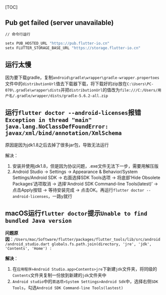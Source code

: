 [TOC]



## Pub get failed (server unavailable)

```bash
// 命令行运行

setx PUB_HOSTED_URL "https://pub.flutter-io.cn"
setx FLUTTER_STORAGE_BASE_URL "https://storage.flutter-io.cn"
```

## 运行太慢

因为要下载gradle，复制`android\gradle\wrapper\gradle-wrapper.propertoes`文件中的`distributionUrl`值去下载器下载，将下载好的zip放在`C:\Users\PC-070\.gradle\wrapper\dists`并把`distributionUrl`的值改为`file:///C:/Users/用户名/.gradle/wrapper/dists/gradle-5.6.2-all.zip`

## 运行`flutter doctor --android-licenses`报错`Exception in thread "main" java.lang.NoClassDefFoundError: javax/xml/bind/annotation/XmlSchema`

原因是因为jdk1.8之后去掉了很多jar包，导致无法运行

解决：

1. 安装并使用jdk1.8，但是因为协议问题，.exe文件无法下一步，需要用解压版
2. Android Studio -> Settings -> Appearance & Behavior/System Settings/Android SDK -> 右面选择SDK Tools选项 -> 将底部‘Hide Obsolete Packages’选项取消 -> 选择‘Android SDK Command-line Tools(latest)’ -> 点击Apply按钮 -> 等待安装完成 -> 点击OK。再运行`flutter doctor --android-licenses`，一路y就行

## macOS运行`flutter doctor`提示`Unable to find bundled Java version`

**问题原因**：`/Users/mac/Software/flutter/packages/flutter_tools/lib/src/android/android_studio.dart
 globals.fs.path.join(directory, 'jre', 'jdk', 'Contents', 'Home') :`

**解决**：

1. 在`应用程序>Android Studio.app>Contents>jre`下新建`jdk`文件夹，将同级的`Contents`文件夹复制一份放到新建的`jdk`文件夹中
2. `Android studio`中的`首选项>System Settings>Android Sdk`中，选择右侧`SDK Tools`，勾选`Android SDK Command-line Tools(lastest)`